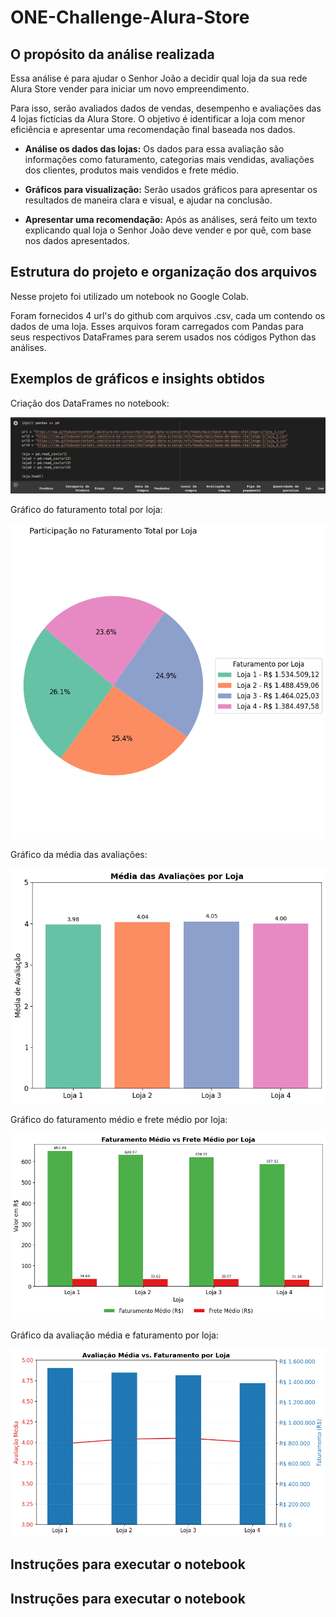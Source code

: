 # ONE-Challenge-Alura-Store

## O propósito da análise realizada

Essa análise é para ajudar o Senhor João a decidir qual loja da sua rede Alura Store vender para iniciar um novo empreendimento. 

Para isso, serão avaliados dados de vendas, desempenho e avaliações das 4 lojas fictícias da Alura Store. O objetivo é identificar a loja com menor eficiência e apresentar uma recomendação final baseada nos dados.

- **Análise os dados das lojas:**
Os dados para essa avaliação são informações como faturamento, categorias mais vendidas, avaliações dos clientes, produtos mais vendidos e frete médio.

- **Gráficos para visualização:**
Serão usados gráficos para apresentar os resultados de maneira clara e visual, e ajudar na conclusão.

- **Apresentar uma recomendação:**
Após as análises, será feito um texto explicando qual loja o Senhor João deve vender e por quê, com base nos dados apresentados.

## Estrutura do projeto e organização dos arquivos

Nesse projeto foi utilizado um notebook no Google Colab.

Foram fornecidos 4 url's do github com arquivos .csv, cada um contendo os dados de uma loja.
Esses arquivos foram carregados com Pandas para seus respectivos DataFrames para serem usados nos códigos Python das análises.

## Exemplos de gráficos e insights obtidos

Criação dos DataFrames no notebook:

<img src="assets/Organizacao dos arquivos e heads.png"> 

Gráfico do faturamento total por loja:

<img src="assets/Faturamento por loja.png"> 

Gráfico da média das avaliações:

<img src="assets/Avaliacoes por loja.png"> 

Gráfico do faturamento médio e frete médio por loja:

<img src="assets/Faturamento medio x Frete medio por loja.png"> 

Gráfico da avaliação média e faturamento por loja:

<img src="assets/Avaliacao media e faturamento por loja.png">


## Instruções para executar o notebook

## Instruções para executar o notebook

